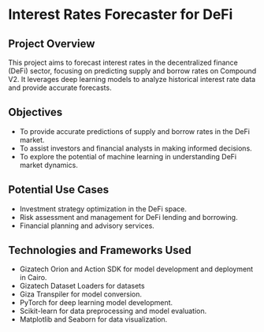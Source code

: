 # Interest Rates Forecaster for DeFi

## Project Overview
This project aims to forecast interest rates in the decentralized finance (DeFi) sector, focusing on predicting supply and borrow rates on Compound V2. It leverages deep learning models to analyze historical interest rate data and provide accurate forecasts.

## Objectives
- To provide accurate predictions of supply and borrow rates in the DeFi market.
- To assist investors and financial analysts in making informed decisions.
- To explore the potential of machine learning in understanding DeFi market dynamics.

## Potential Use Cases
- Investment strategy optimization in the DeFi space.
- Risk assessment and management for DeFi lending and borrowing.
- Financial planning and advisory services.

## Technologies and Frameworks Used
- Gizatech Orion and Action SDK for model development and deployment in Cairo.
- Gizatech Dataset Loaders for datasets
- Giza Transpiler for model conversion.
- PyTorch for deep learning model development.
- Scikit-learn for data preprocessing and model evaluation.
- Matplotlib and Seaborn for data visualization.
